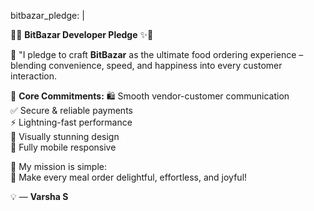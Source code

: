 bitbazar_pledge: |
  
  
  
  🌟✨ **BitBazar Developer Pledge** ✨🌟

  🍔 "I pledge to craft **BitBazar** as the ultimate food ordering experience –  
  blending convenience, speed, and happiness into every customer interaction.

  🔹 **Core Commitments:**
    🛍️ Smooth vendor-customer communication  
    ✅ Secure & reliable payments  
    ⚡ Lightning-fast performance  
    🎨 Visually stunning design  
    📱 Fully mobile responsive

  🚀 My mission is simple:  
  🍕 Make every meal order delightful, effortless, and joyful!

  💡 — **Varsha S**
